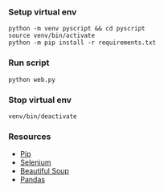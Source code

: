 ### Setup virtual env
```shell
python -m venv pyscript && cd pyscript
source venv/bin/activate
python -m pip install -r requirements.txt
```

### Run script
```shell
python web.py
```

### Stop virtual env
```shell
venv/bin/deactivate
```

### Resources
- [Pip](https://packaging.python.org/en/latest/tutorials/installing-packages/)
- [Selenium](https://selenium-python.readthedocs.io/)
- [Beautiful Soup](https://tedboy.github.io/bs4_doc/index.html)
- [Pandas](https://pandas.pydata.org/docs/user_guide/index.html)
